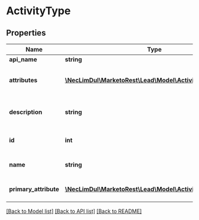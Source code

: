 # ActivityType

## Properties

Name | Type | Description | Notes
------------ | ------------- | ------------- | -------------
**api_name** | **string** |  | [optional] 
**attributes** | [**\NecLimDul\MarketoRest\Lead\Model\ActivityTypeAttribute[]**](ActivityTypeAttribute.md) | List of secondary attributes of the type | 
**description** | **string** | Description of the activity type | [optional] 
**id** | **int** | Id of the activity type | 
**name** | **string** | Name of the activity type | 
**primary_attribute** | [**\NecLimDul\MarketoRest\Lead\Model\ActivityTypeAttribute**](ActivityTypeAttribute.md) | Primary attribute of the type | 

[[Back to Model list]](../README.md#documentation-for-models) [[Back to API list]](../README.md#documentation-for-api-endpoints) [[Back to README]](../README.md)
